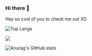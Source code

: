 ### Hi there 👋

Hey so cool of you to check me out XD

<!--
**pratikpz/pratikpz** is a ✨ _special_ ✨ repository because its `README.md` (this file) appears on your GitHub profile.

Here are some ideas to get you started:

- 🔭 I’m currently working on ...
- 🌱 I’m currently learning ...
- 👯 I’m looking to collaborate on ...
- 🤔 I’m looking for help with ...
- 💬 Ask me about ...
- 📫 How to reach me: ...
- 😄 Pronouns: ...
- ⚡ Fun fact: ...
-->



![Top Langs](https://github-readme-stats.vercel.app/api/top-langs/?username=pratikpz&size_weight=0.5&count_weight=0.5)






![](https://komarev.com/ghpvc/?username=pratikpz)



![Anurag's GitHub stats](https://github-readme-stats.vercel.app/api?username=pratikpz&show_icons=true&theme=radical)


